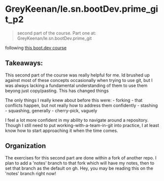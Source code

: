 
# GreyKeenan/le.sn.bootDev.prime_git_p2

> second part of the course. Part one at: GreyKeenan/le.sn.bootDev.prime_git

following [this boot.dev course](https://www.boot.dev/courses/learn-git-2)


## Takeaways:

This second part of the course was really helpful for me. Id brushed up against most of these concepts occasionally when trying to use git, but I was always lacking a fundamental understanding of them to use them beyong just copy/pasting. This has changed things

The only things I really knew about before this were:
	- forking
	- that conflicts happen, but not really how to address them confidently
	- stashing
	- squashing, generally
	- cherry-pick, vaguely

I feel a lot more confident in my ability to navigate around a repository. Though I still need to put working-with-a-team-in-git into practice, I at least know how to start approaching it when the time comes.


## Organization

The exercises for this second part are done within a fork of another repo. I plan to add a 'notes' branch to that fork which will have my notes, then to set that branch as the default on gh. Hey, you may be reading this on the 'notes' branch right now!

